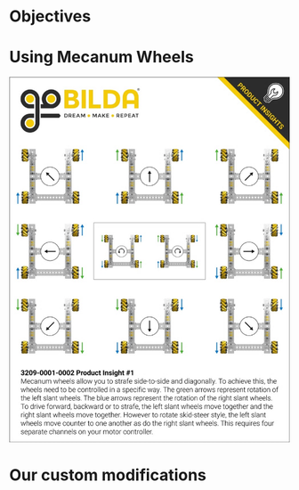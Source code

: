 # Objectives #

# Using Mecanum Wheels #

![Mecanum Wheels Motion Diagram](MecanumWheelsMotion.jpg)

# Our custom modifications #

